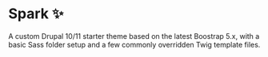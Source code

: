 # Spark ✨
A custom Drupal 10/11 starter theme based on the latest Boostrap 5.x, with a basic Sass folder setup and a few commonly overridden Twig template files.
